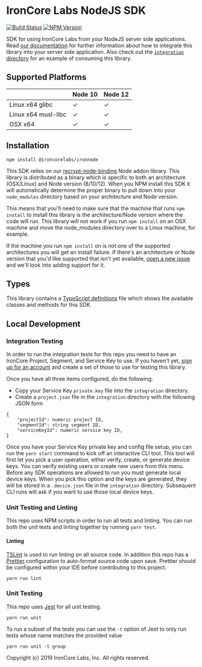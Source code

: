 # IronCore Labs NodeJS SDK

[![Build Status](https://travis-ci.org/IronCoreLabs/ironnode.svg?branch=master)](https://travis-ci.org/IronCoreLabs/ironnode)
[![NPM Version](https://badge.fury.io/js/%40ironcorelabs%2Fironnode.svg)](https://www.npmjs.com/package/@ironcorelabs/ironnode)

SDK for using IronCore Labs from your NodeJS server side applications. Read [our documentation](https://docs.ironcorelabs.com) for further information about how to integrate this library into your server side application. Also check out the [`integration` directory](integration) for an example of consuming this library.

## Supported Platforms

|                     | Node 10 | Node 12 |
| ------------------- | ------- | ------- |
| Linux x64 glibc     | ✓       | ✓       |
| Linux x64 musl-libc | ✓       | ✓       |
| OSX x64             | ✓       | ✓       |

## Installation

`npm install @ironcorelabs/ironnode`

This SDK relies on our [recrypt-node-binding](https://github.com/IronCoreLabs/recrypt-node-binding) Node addon library. This library is distributed as a binary which is specific to both an architecture (OSX/Linux) and Node version (8/10/12). When you NPM install this SDK it will automatically determine the proper binary to pull down into your `node_modules` directory based on your architecture and Node version.

This means that you'll need to make sure that the machine that runs `npm install` to install this library is the architecture/Node version where the code will run. This library will not work if you run `npm install` on an OSX machine and move the node_modules directory over to a Linux machine, for example.

If the machine you run `npm install` on is not one of the supported architectures you will get an install failure. If there's an architecture or Node version that you'd like supported that isn't yet available, [open a new issue](https://github.com/IronCoreLabs/ironnode/issues/new) and we'll look into adding support for it.

## Types

This library contains a [TypeScript definitions](ironnode.d.ts) file which shows the available classes and methods for this SDK.

## Local Development

### Integration Testing

In order to run the integration tests for this repo you need to have an IronCore Project, Segment, and Service Key to use. If you haven't yet, [sign up for an account](https://admin.ironcorelabs.com/login) and create a set of those to use for testing this library.

Once you have all three items configured, do the following:

-   Copy your Service Key `private.key` file into the `integration` directory.
-   Create a `project.json` file in the `integration` directory with the following JSON form

```
{
    "projectId": numeric project ID,
    "segmentId": string segment ID,
    "serviceKeyId": numeric service key ID,
}
```

Once you have your Service Key private key and config file setup, you can run the `yarn start` command to kick off an interactive CLI tool. This tool will first let you pick a user operation, either verify, create, or generate device keys. You can verify existing users or create new users from this menu. Before any SDK operations are allowed to run you must generate local device keys. When you pick this option and the keys are generated, they will be stored in a `.device.json` file in the `integration` directory. Subsequent CLI runs will ask if you want to use those local device keys.

### Unit Testing and Linting

This repo uses NPM scripts in order to run all tests and linting. You can run both the unit tests and linting together by running `yarn test`.

#### Linting

[TSLint](https://palantir.github.io/tslint/) is used to run linting on all source code. In addition this repo has a [Prettier](https://prettier.io) configuration to auto-format source code upon save. Prettier should be configured within your IDE before contributing to this project.

`yarn run lint`

### Unit Testing

This repo uses [Jest](http://jestjs.io/en) for all unit testing.

`yarn run unit`

To run a subset of the tests you can use the `-t` option of Jest to only run tests whose name matches the provided value

`yarn run unit -t group`

Copyright (c) 2019 IronCore Labs, Inc.
All rights reserved.
